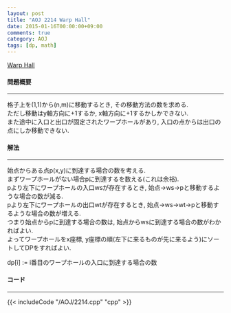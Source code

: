 ```yaml
---
layout: post
title: "AOJ 2214 Warp Hall"
date: 2015-01-16T00:00:00+09:00
comments: true
category: AOJ
tags: [dp, math]
---
```


[Warp Hall](http://judge.u-aizu.ac.jp/onlinejudge/description.jsp?id=2214)

#### 問題概要

****

格子上を(1,1)から(n,m)に移動するとき, その移動方法の数を求める.  
ただし移動はy軸方向に+1するか, x軸方向に+1するかしかできない.  
また途中に入口と出口が固定されたワープホールがあり, 入口の点からは出口の点にしか移動できない.

#### 解法

****

始点からある点p(x,y)に到達する場合の数を考える.  
まずワープホールがない場合pに到達するを数える(これは余裕).  
pより左下にワープホールの入口wsが存在するとき, 始点->ws->pと移動するような場合の数が減る.  
pより左下にワープホールの出口wtが存在するとき, 始点->ws->wt->pと移動するような場合の数が増える.  
つまり始点からpに到達する場合の数は, 始点からwsに到達する場合の数がわかればよい.  
よってワープホールをx座標, y座標の順(左下に来るものが先に来るよう)にソートしてDPをすればよい.
  
dp\[i\] := i番目のワープホールの入口に到達する場合の数  


#### コード

****

{{< includeCode "/AOJ/2214.cpp" "cpp" >}}
